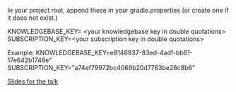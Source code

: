 In your project root, append these in your gradle.properties (or create one if it does not exist.)


KNOWLEDGEBASE_KEY= &lt;your knowledgebase key in double quotations&gt;
SUBSCRIPTION_KEY=&lt;your subscription key in double quotations&gt;

Example:
KNOWLEDGEBASE_KEY=e8146937-83ed-4adf-bb61-17e642b1748e"
SUBSCRIPTION_KEY="a74ef79972bc4069b20d7763be26c8b6"

[Slides for the talk](https://github.com/Saiseizuki/CirclesBot/blob/master/presentation/NUS%20Friday%20Hacks%20-%209%20Feb%202018%20-%20Making%20a%20mobile%20chatbot%20app.pdf)
